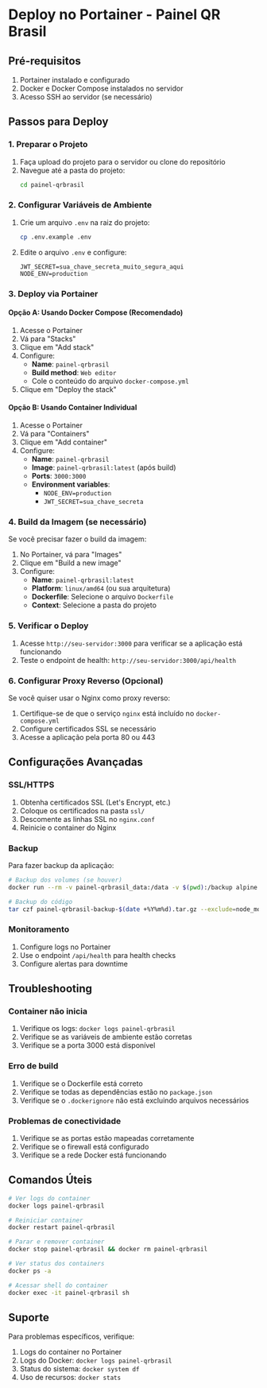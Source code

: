 # Deploy no Portainer - Painel QR Brasil

## Pré-requisitos

1. Portainer instalado e configurado
2. Docker e Docker Compose instalados no servidor
3. Acesso SSH ao servidor (se necessário)

## Passos para Deploy

### 1. Preparar o Projeto

1. Faça upload do projeto para o servidor ou clone do repositório
2. Navegue até a pasta do projeto:
   ```bash
   cd painel-qrbrasil
   ```

### 2. Configurar Variáveis de Ambiente

1. Crie um arquivo `.env` na raiz do projeto:
   ```bash
   cp .env.example .env
   ```

2. Edite o arquivo `.env` e configure:
   ```env
   JWT_SECRET=sua_chave_secreta_muito_segura_aqui
   NODE_ENV=production
   ```

### 3. Deploy via Portainer

#### Opção A: Usando Docker Compose (Recomendado)

1. Acesse o Portainer
2. Vá para "Stacks"
3. Clique em "Add stack"
4. Configure:
   - **Name**: `painel-qrbrasil`
   - **Build method**: `Web editor`
   - Cole o conteúdo do arquivo `docker-compose.yml`
5. Clique em "Deploy the stack"

#### Opção B: Usando Container Individual

1. Acesse o Portainer
2. Vá para "Containers"
3. Clique em "Add container"
4. Configure:
   - **Name**: `painel-qrbrasil`
   - **Image**: `painel-qrbrasil:latest` (após build)
   - **Ports**: `3000:3000`
   - **Environment variables**:
     - `NODE_ENV=production`
     - `JWT_SECRET=sua_chave_secreta`

### 4. Build da Imagem (se necessário)

Se você precisar fazer o build da imagem:

1. No Portainer, vá para "Images"
2. Clique em "Build a new image"
3. Configure:
   - **Name**: `painel-qrbrasil:latest`
   - **Platform**: `linux/amd64` (ou sua arquitetura)
   - **Dockerfile**: Selecione o arquivo `Dockerfile`
   - **Context**: Selecione a pasta do projeto

### 5. Verificar o Deploy

1. Acesse `http://seu-servidor:3000` para verificar se a aplicação está funcionando
2. Teste o endpoint de health: `http://seu-servidor:3000/api/health`

### 6. Configurar Proxy Reverso (Opcional)

Se você quiser usar o Nginx como proxy reverso:

1. Certifique-se de que o serviço `nginx` está incluído no `docker-compose.yml`
2. Configure certificados SSL se necessário
3. Acesse a aplicação pela porta 80 ou 443

## Configurações Avançadas

### SSL/HTTPS

1. Obtenha certificados SSL (Let's Encrypt, etc.)
2. Coloque os certificados na pasta `ssl/`
3. Descomente as linhas SSL no `nginx.conf`
4. Reinicie o container do Nginx

### Backup

Para fazer backup da aplicação:

```bash
# Backup dos volumes (se houver)
docker run --rm -v painel-qrbrasil_data:/data -v $(pwd):/backup alpine tar czf /backup/backup.tar.gz -C /data .

# Backup do código
tar czf painel-qrbrasil-backup-$(date +%Y%m%d).tar.gz --exclude=node_modules --exclude=.next .
```

### Monitoramento

1. Configure logs no Portainer
2. Use o endpoint `/api/health` para health checks
3. Configure alertas para downtime

## Troubleshooting

### Container não inicia

1. Verifique os logs: `docker logs painel-qrbrasil`
2. Verifique se as variáveis de ambiente estão corretas
3. Verifique se a porta 3000 está disponível

### Erro de build

1. Verifique se o Dockerfile está correto
2. Verifique se todas as dependências estão no `package.json`
3. Verifique se o `.dockerignore` não está excluindo arquivos necessários

### Problemas de conectividade

1. Verifique se as portas estão mapeadas corretamente
2. Verifique se o firewall está configurado
3. Verifique se a rede Docker está funcionando

## Comandos Úteis

```bash
# Ver logs do container
docker logs painel-qrbrasil

# Reiniciar container
docker restart painel-qrbrasil

# Parar e remover container
docker stop painel-qrbrasil && docker rm painel-qrbrasil

# Ver status dos containers
docker ps -a

# Acessar shell do container
docker exec -it painel-qrbrasil sh
```

## Suporte

Para problemas específicos, verifique:
1. Logs do container no Portainer
2. Logs do Docker: `docker logs painel-qrbrasil`
3. Status do sistema: `docker system df`
4. Uso de recursos: `docker stats` 